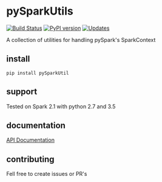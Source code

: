 # pySparkUtils
[![Build Status](https://travis-ci.org/boazmohar/pySparkUtils.svg?branch=master)](https://travis-ci.org/boazmohar/pySparkUtils)
[![PyPI version](https://badge.fury.io/py/pySparkUtils.svg)](https://badge.fury.io/py/pySparkUtils)
[![Updates](https://pyup.io/repos/github/boazmohar/pySparkUtils/shield.svg)](https://pyup.io/repos/github/boazmohar/pySparkUtils/)

A collection of utilities for handling pySpark's SparkContext

## install

```
pip install pySparkUtil
```

## support

Tested on Spark 2.1 with python 2.7 and 3.5

## documentation

[API Documentation](https://boazmohar.github.io/pySparkUtils/pySparkUtils.html#module-pySparkUtils.utils)

## contributing

Fell free to create issues or PR's
